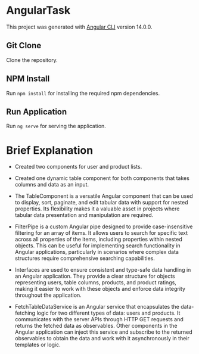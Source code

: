 # AngularTask

This project was generated with [Angular CLI](https://github.com/angular/angular-cli) version 14.0.0.

## Git Clone

Clone the repository.

## NPM Install

Run `npm install` for installing the required npm dependencies.

## Run Application

Run `ng serve` for serving the application.

##

# Brief Explanation

- Created two components for user and product lists.

- Created one dynamic table component for both components that takes columns and data as an input.

- The TableComponent is a versatile Angular component that can be used to display, sort, paginate, and edit tabular data with support for nested properties. Its flexibility makes it a valuable asset in projects where tabular data presentation and manipulation are required.

- FilterPipe is a custom Angular pipe designed to provide case-insensitive filtering for an array of items. It allows users to search for specific text across all properties of the items, including properties within nested objects. This can be useful for implementing search functionality in Angular applications, particularly in scenarios where complex data structures require comprehensive searching capabilities.

- Interfaces are used to ensure consistent and type-safe data handling in an Angular application. They provide a clear structure for objects representing users, table columns, products, and product ratings, making it easier to work with these objects and enforce data integrity throughout the application.

- FetchTableDataService is an Angular service that encapsulates the data-fetching logic for two different types of data: users and products. It communicates with the server APIs through HTTP GET requests and returns the fetched data as observables. Other components in the Angular application can inject this service and subscribe to the returned observables to obtain the data and work with it asynchronously in their templates or logic.

